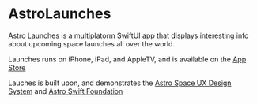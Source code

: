# AstroLaunches

Astro Launches is a multiplatorm SwiftUI app that displays interesting info about upcoming space launches all over the world.

Launches runs on iPhone, iPad, and AppleTV, and is available on the [App Store](https://apps.apple.com/app/astro-launches/id1555135768)

Lauches is built upon, and demonstrates the [Astro Space UX Design System](https://www.astrouxds.com) and [Astro Swift Foundation](https://github.com/RocketCommunicationsInc/AstroSwiftFoundation)
